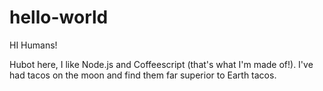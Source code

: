 # hello-world

HI Humans!

Hubot here, I like Node.js and Coffeescript (that's what I'm made of!).
I've had tacos on the moon and find them far superior to Earth tacos.
